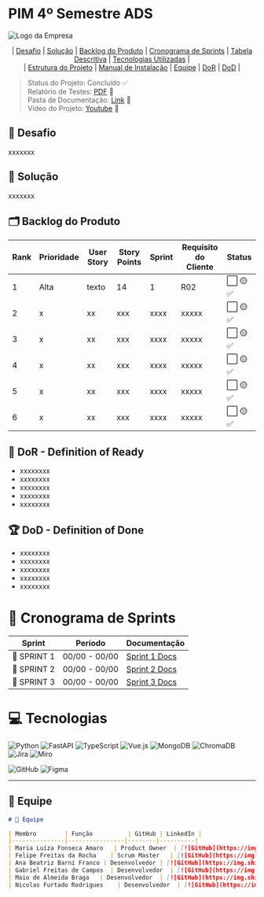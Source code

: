 # PIM 4º Semestre ADS

![Logo da Empresa](https://github.com/user-attachments/assets/b7a4ce2d-20f7-4a12-8cb4-530f36fb1950)

<div align="center">

| [Desafio](#desafio) | [Solução](#solução) | [Backlog do Produto](#backlog-do-produto) | [Cronograma de Sprints](#cronograma-de-sprints) | [Tabela Descritiva](#tabela-descritiva) | [Tecnologias Utilizadas](#tecnologias-utilizadas) |  
| [Estrutura do Projeto](#estrutura-do-projeto) | [Manual de Instalação](#manual-de-instalação) | [Equipe](#equipe) | [DoR](#dor) | [DoD](#dod) |

</div>

> Status do Projeto: Concluído ✅  
> Relatório de Testes: [PDF](link) 📄  
> Pasta de Documentação: [Link](link) 🔗  
> Vídeo do Projeto: [Youtube](link) 🎥 

## 📌 Desafio
xxxxxxx

## 📌 Solução
xxxxxxx

## 🗂️ Backlog do Produto

| Rank | Prioridade | User Story | Story Points | Sprint | Requisito do Cliente | Status |
|------|------------|------------|--------------|--------|-----------------------|--------|
| 1 | Alta | texto | 14 | 1 | R02 | ⬜ 🟡 ✅ |
| 2 | x| xx | xxx | xxxx | xxxxx | ⬜ 🟡 ✅ |
| 3 | x | xx | xxx | xxxx | xxxxx | ⬜ 🟡 ✅ |
| 4 | x | xx | xxx | xxxx | xxxxx | ⬜ 🟡 ✅ |
| 5 | x | xx | xxx | xxxx | xxxxx | ⬜ 🟡 ✅ |
| 6 | x | xx | xxx | xxxx | xxxxx | ⬜ 🟡 ✅ |

## 🏃‍ DoR - Definition of Ready
- xxxxxxxx
- xxxxxxxx
- xxxxxxxx
- xxxxxxxx
- xxxxxxxx

## 🏆 DoD - Definition of Done
- xxxxxxxx
- xxxxxxxx
- xxxxxxxx
- xxxxxxxx
- xxxxxxxx

# 📅 Cronograma de Sprints

| Sprint   | Período       | Documentação        |
|----------|--------------|---------------------|
| 📌 SPRINT 1 | 00/00 - 00/00 | [Sprint 1 Docs](#) |
| 📌 SPRINT 2 | 00/00 - 00/00 | [Sprint 2 Docs](#) |
| 📌 SPRINT 3 | 00/00 - 00/00 | [Sprint 3 Docs](#) |

# 💻 Tecnologias

![Python](https://img.shields.io/badge/Python-3776AB?style=for-the-badge&logo=python&logoColor=white)
![FastAPI](https://img.shields.io/badge/FastAPI-009688?style=for-the-badge&logo=fastapi&logoColor=white)
![TypeScript](https://img.shields.io/badge/TypeScript-3178C6?style=for-the-badge&logo=typescript&logoColor=white)
![Vue.js](https://img.shields.io/badge/Vue.js-4FC08D?style=for-the-badge&logo=vue.js&logoColor=white)
![MongoDB](https://img.shields.io/badge/MongoDB-4EA94B?style=for-the-badge&logo=mongodb&logoColor=white)
![ChromaDB](https://img.shields.io/badge/ChromaDB-FF6F00?style=for-the-badge&logo=apachecassandra&logoColor=white)
![Jira](https://img.shields.io/badge/Jira-0052CC?style=for-the-badge&logo=jira&logoColor=white)
![Miro](https://img.shields.io/badge/Miro-050038?style=for-the-badge&logo=miro&logoColor=white)

![GitHub](https://img.shields.io/badge/GitHub-000000?style=for-the-badge&logo=github&logoColor=white)
![Figma](https://img.shields.io/badge/Figma-F24E1E?style=for-the-badge&logo=figma&logoColor=white)


---

## 👥 Equipe

```markdown
# 👥 Equipe

| Membro        | Função          | GitHub | LinkedIn |
|---------------|----------------|--------|----------|
| Maria Luíza Fonseca Amaro   | Product Owner  | [![GitHub](https://img.shields.io/badge/GitHub-000?style=for-the-badge&logo=github&logoColor=white)](https://github.com/MariaFAmaro01) | [![LinkedIn](https://img.shields.io/badge/LinkedIn-0e76a8?style=for-the-badge&logo=linkedin&logoColor=white)](https://linkedin.com/) |
| Felipe Freitas da Rocha    | Scrum Master   | [![GitHub](https://img.shields.io/badge/GitHub-000?style=for-the-badge&logo=github&logoColor=white)](https://github.com/Felipe-Freitas-Rocha) | [![LinkedIn](https://img.shields.io/badge/LinkedIn-0e76a8?style=for-the-badge&logo=linkedin&logoColor=white)](https://linkedin.com/) |
| Ana Beatriz Barni Franco | Desenvolvedor | [![GitHub](https://img.shields.io/badge/GitHub-000?style=for-the-badge&logo=github&logoColor=white)](https://github.com/Anabarni) | [![LinkedIn](https://img.shields.io/badge/LinkedIn-0e76a8?style=for-the-badge&logo=linkedin&logoColor=white)](https://linkedin.com/) |
| Gabriel Freitas de Campos  | Desenvolvedor  | [![GitHub](https://img.shields.io/badge/GitHub-000?style=for-the-badge&logo=github&logoColor=white)](https://github.com/GabrielFreitas2025) | [![LinkedIn](https://img.shields.io/badge/LinkedIn-0e76a8?style=for-the-badge&logo=linkedin&logoColor=white)](https://linkedin.com/) |
| Maio de Almeida Braga   | Desenvolvedor  | [![GitHub](https://img.shields.io/badge/GitHub-000?style=for-the-badge&logo=github&logoColor=white)](https://github.com/maioAB) | [![LinkedIn](https://img.shields.io/badge/LinkedIn-0e76a8?style=for-the-badge&logo=linkedin&logoColor=white)](https://linkedin.com/) |
| Nicolas Furtado Rodrigues    | Desenvolvedor  | [![GitHub](https://img.shields.io/badge/GitHub-000?style=for-the-badge&logo=github&logoColor=white)](https://github.com/AkiraNyaprog) | [![LinkedIn](https://img.shields.io/badge/LinkedIn-0e76a8?style=for-the-badge&logo=linkedin&logoColor=white)](https://linkedin.com/) |
